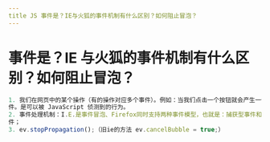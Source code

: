 ```yaml
---
title JS 事件是？IE与⽕狐的事件机制有什么区别？如何阻⽌冒泡？
---
```


# 事件是？IE 与⽕狐的事件机制有什么区别？如何阻⽌冒泡？

```js
1. 我们在⽹⻚中的某个操作（有的操作对应多个事件）。例如：当我们点击⼀个按钮就会产⽣⼀个事
件。是可以被 JavaScript 侦测到的⾏为。
2. 事件处理机制：I.E.是事件冒泡、Firefox同时⽀持两种事件模型，也就是：捕获型事件和冒泡型事
件；
3. ev.stopPropagation();（旧ie的⽅法 ev.cancelBubble = true;）
```
